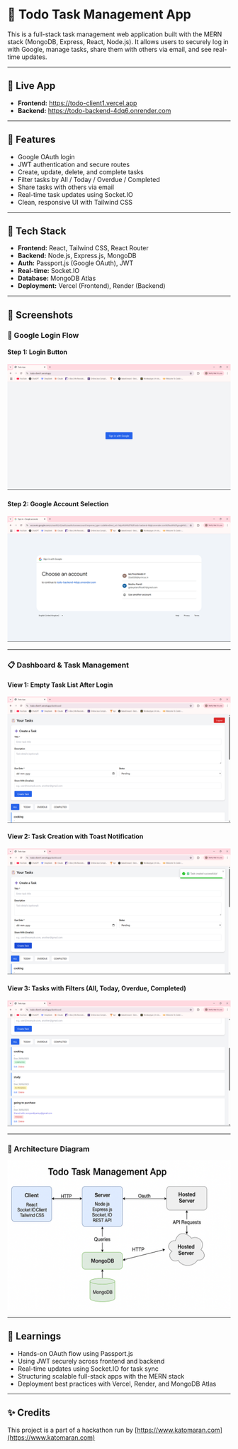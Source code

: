 # 📝 Todo Task Management App

This is a full-stack task management web application built with the MERN stack (MongoDB, Express, React, Node.js). It allows users to securely log in with Google, manage tasks, share them with others via email, and see real-time updates.

---

## 🚀 Live App

- **Frontend:** https://todo-client1.vercel.app  
- **Backend:** https://todo-backend-4dq6.onrender.com

---

## 🔐 Features

- Google OAuth login
- JWT authentication and secure routes
- Create, update, delete, and complete tasks
- Filter tasks by All / Today / Overdue / Completed
- Share tasks with others via email
- Real-time task updates using Socket.IO
- Clean, responsive UI with Tailwind CSS

---

## 🧰 Tech Stack

- **Frontend:** React, Tailwind CSS, React Router
- **Backend:** Node.js, Express.js, MongoDB
- **Auth:** Passport.js (Google OAuth), JWT
- **Real-time:** Socket.IO
- **Database:** MongoDB Atlas
- **Deployment:** Vercel (Frontend), Render (Backend)

---

## 📸 Screenshots

### 🔐 Google Login Flow

#### Step 1: Login Button
![Login Button](screenshots/login1.png)

#### Step 2: Google Account Selection
![Google OAuth](screenshots/login2.png)

---

### 📋 Dashboard & Task Management

#### View 1: Empty Task List After Login
![Dashboard 1](screenshots/dashboard1.png)

#### View 2: Task Creation with Toast Notification
![Dashboard 2](screenshots/dashboard3.png)

#### View 3: Tasks with Filters (All, Today, Overdue, Completed)
![Dashboard 3](screenshots/dashboard2.png)

---

### 🧩 Architecture Diagram
![Architecture](screenshots/architecture.png)

---

## 🧠 Learnings

- Hands-on OAuth flow using Passport.js
- Using JWT securely across frontend and backend
- Real-time updates using Socket.IO for task sync
- Structuring scalable full-stack apps with the MERN stack
- Deployment best practices with Vercel, Render, and MongoDB Atlas

---

## ✨ Credits

This project is a part of a hackathon run by [https://www.katomaran.com](https://www.katomaran.com)



